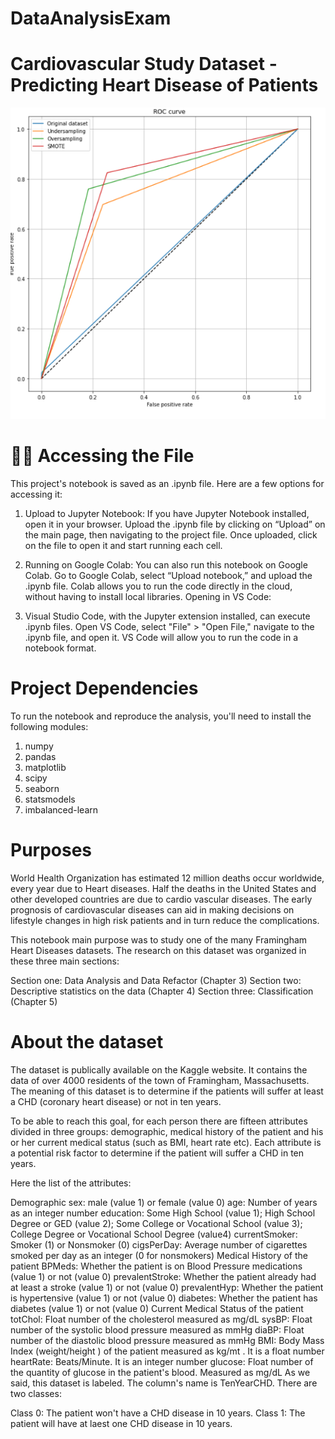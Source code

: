 # DataAnalysisExam

# Cardiovascular Study Dataset - Predicting Heart Disease of Patients

![alt text](https://github.com/francescogra/DataAnalysisExam/blob/main/slide1.png "ROC Curves")

# 🧑‍💻 Accessing the File
This project's notebook is saved as an .ipynb file. Here are a few options for accessing it:

1.  Upload to Jupyter Notebook:
    If you have Jupyter Notebook installed, open it in your browser.
    Upload the .ipynb file by clicking on “Upload” on the main page, then navigating to the project file.
    Once uploaded, click on the file to open it and start running each cell.

2.  Running on Google Colab:
    You can also run this notebook on Google Colab. Go to Google Colab, select “Upload notebook,” and upload the .ipynb file.
    Colab allows you to run the code directly in the cloud, without having to install local libraries.
    Opening in VS Code:

3.  Visual Studio Code, with the Jupyter extension installed, can execute .ipynb files.
    Open VS Code, select "File" > "Open File," navigate to the .ipynb file, and open it. VS Code will allow you to run the code in a notebook format.


# Project Dependencies
To run the notebook and reproduce the analysis, you'll need to install the following modules:

1.    numpy
2.    pandas
3.    matplotlib
4.    scipy
5.    seaborn
6.    statsmodels
7.    imbalanced-learn

# Purposes
World Health Organization has estimated 12 million deaths occur worldwide, every year due to Heart diseases. Half the deaths in the United States and other developed countries are due to cardio vascular diseases. The early prognosis of cardiovascular diseases can aid in making decisions on lifestyle changes in high risk patients and in turn reduce the complications.

This notebook main purpose was to study one of the many Framingham Heart Diseases datasets. The research on this dataset was organized in these three main sections:

Section one: Data Analysis and Data Refactor (Chapter 3)
Section two: Descriptive statistics on the data (Chapter 4)
Section three: Classification (Chapter 5)


#  About the dataset
The dataset is publically available on the Kaggle website. It contains the data of over 4000 residents of the town of Framingham, Massachusetts. The meaning of this dataset is to determine if the patients will suffer at least a CHD (coronary heart disease) or not in ten years.

To be able to reach this goal, for each person there are fifteen attributes divided in three groups: demographic, medical history of the patient and his or her current medical status (such as BMI, heart rate etc). Each attribute is a potential risk factor to determine if the patient will suffer a CHD in ten years.

Here the list of the attributes:

Demographic
sex: male (value 1) or female (value 0)
age: Number of years as an integer number
education: Some High School (value 1); High School Degree or GED (value 2); Some College or Vocational School (value 3); College Degree or Vocational School Degree (value4)
currentSmoker: Smoker (1) or Nonsmoker (0)
cigsPerDay: Average number of cigarettes smoked per day as an integer (0 for nonsmokers)
Medical History of the patient
BPMeds: Whether the patient is on Blood Pressure medications (value 1) or not (value 0)
prevalentStroke: Whether the patient already had at least a stroke (value 1) or not (value 0)
prevalentHyp: Whether the patient is hypertensive (value 1) or not (value 0)
diabetes: Whether the patient has diabetes (value 1) or not (value 0)
Current Medical Status of the patient
totChol: Float number of the cholesterol measured as mg/dL
sysBP: Float number of the systolic blood pressure measured as mmHg
diaBP: Float number of the diastolic blood pressure measured as mmHg
BMI: Body Mass Index (weight/height
) of the patient measured as kg/mt
. It is a float number
heartRate: Beats/Minute. It is an integer number
glucose: Float number of the quantity of glucose in the patient's blood. Measured as mg/dL
As we said, this dataset is labeled. The column's name is TenYearCHD. There are two classes:

Class 0: The patient won't have a CHD disease in 10 years.
Class 1: The patient will have at laest one CHD disease in 10 years.
